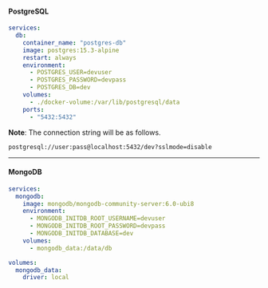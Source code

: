 
#### PostgreSQL

```yml
services:
  db:
    container_name: "postgres-db"
    image: postgres:15.3-alpine
    restart: always
    environment:
      - POSTGRES_USER=devuser
      - POSTGRES_PASSWORD=devpass
      - POSTGRES_DB=dev
    volumes:
      - ./docker-volume:/var/lib/postgresql/data
    ports:
      - "5432:5432"
```

**Note**: The connection string will be as follows.

```
postgresql://user:pass@localhost:5432/dev?sslmode=disable
```


---

#### MongoDB

```yml
services:
  mongodb:
    image: mongodb/mongodb-community-server:6.0-ubi8
    environment:
      - MONGODB_INITDB_ROOT_USERNAME=devuser
      - MONGODB_INITDB_ROOT_PASSWORD=devpass
      - MONGODB_INITDB_DATABASE=dev
    volumes:
      - mongodb_data:/data/db

volumes:
  mongodb_data:
    driver: local
```

